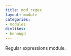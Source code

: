 ```yaml
---
title: mod_regex
layout: module
categories:
- modules
divlikes:
- bennugd
---
```


Regular expressions module.
